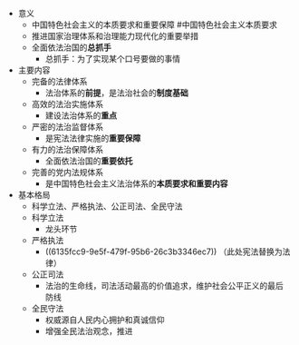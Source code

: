 - 意义
	- 中国特色社会主义的本质要求和重要保障 #中国特色社会主义本质要求
	- 推进国家治理体系和治理能力现代化的重要举措
	- 全面依法治国的**总抓手**
		- 总抓手：为了实现某个口号要做的事情
- 主要内容
	- 完备的法律体系
		- 法治体系的**前提**，是法治社会的**制度基础**
	- 高效的法治实施体系
		- 建设法治体系的**重点**
	- 严密的法治监督体系
		- 是宪法法律实施的**重要保障**
	- 有力的法治保障体系
		- 全面依法治国的**重要依托**
	- 完善的党内法规体系
		- 是中国特色社会主义法治体系的**本质要求和重要内容**
- 基本格局
	- 科学立法、严格执法、公正司法、全民守法
	- 科学立法
		- 龙头环节
	- 严格执法
		- ((6135fcc9-9e5f-479f-95b6-26c3b3346ec7)) （此处宪法替换为法律）
	- 公正司法
		- 法治的生命线，司法活动最高的价值追求，维护社会公平正义的最后防线
	- 全民守法
		- 权威源自人民内心拥护和真诚信仰
		- 增强全民法治观念，推进